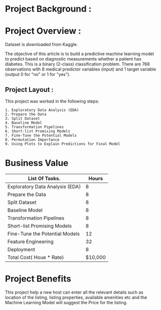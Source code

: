 

# Project Background :


# Project Overview :

Dataset is downloaded from Kaggle. 

The objective of this article is to build a predictive machine learning model to predict based on diagnostic measurements whether a patient has diabetes. This is a binary (2-class) classification problem. There are 768 observations with 8 medical predictor variables (input) and 1 target variable (output 0 for "no" or 1 for "yes").

## Project Layout :

This project was worked in the following steps:

	1. Exploratory Data Analysis (EDA)
	2. Prepare the Data
	3. Split Dataset
	4. Baseline Model
	5. Transformation Pipelines
	6. Short-list Promising Models
	7. Fine-Tune the Potential Models
	8. Permutation Importance
	9. Using Plots to Explain Predictions for Final Model




# Business Value




| List Of Tasks.                   | Hours         |
| -------------                    | ------------- |
| Exploratory Data Analysis (EDA)  | 8             | 
| Prepare the Data                 | 8             | 
| Split Dataset                    | 8             | 
| Baseline Model                   | 8             | 
| Transformation Pipelines         | 8             | 
| Short-list Promising Models      | 8             | 
| Fine-Tune the Potential Models   | 12            | 
| Feature Engineering              | 32            | 
| Deployment                       | 8             | 
| Total Cost( Houe * Rate)         | $10,000       | 


# Project Benefits

This project help a new host can enter all the relevant details such as location of the listing, listing properties, available amenities etc and the Machine Learning Model will suggest the Price for the listing.

